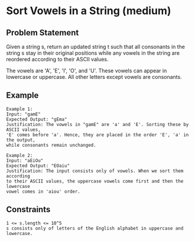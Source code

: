 # Sort Vowels in a String (medium)

## Problem Statement

Given a string s, return an updated string t such that all consonants in the
string s stay in their original positions while any vowels in the string are
reordered according to their ASCII values.

The vowels are 'A', 'E', 'I', 'O', and 'U'. These vowels can appear in lowercase
or uppercase. All other letters except vowels are consonants.

## Example

```text
Example 1:
Input: "gamE"
Expected Output: "gEma"
Justification: The vowels in "gamE" are 'a' and 'E'. Sorting these by ASCII values,
'E' comes before 'a'. Hence, they are placed in the order 'E', 'a' in the output,
while consonants remain unchanged.

Example 2:
Input: "aEiOu"
Expected Output: "EOaiu"
Justification: The input consists only of vowels. When we sort them according
to their ASCII values, the uppercase vowels come first and then the lowercase
vowel comes in 'aiou' order.
```

## Constraints

```text
1 <= s.length <= 10^5
s consists only of letters of the English alphabet in uppercase and lowercase.
```
